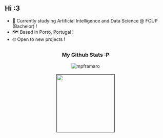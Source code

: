 ## Hi :3

- 🧠 Currently studying Artificial Intelligence and Data Science @ FCUP (Bachelor) !
- 🗺️ Based in Porto, Portugal !
- 🤓 Open to new projects !

<h2></h2>

<h2></h2>
<h3 align="center"> My Github Stats :P</h3>
<div align="center">
    <img align="center" src="https://github-readme-stats.vercel.app/api/top-langs?username=mpframaro&show_icons=true&locale=en&layout=compact&theme=dark" alt="mpframaro" />
    <br/>
    <br/>
    <img align="center" src="http://github-profile-summary-cards.vercel.app/api/cards/profile-details?username=mpframaro&theme=dark" height="180em" border="1"/>
</div>
